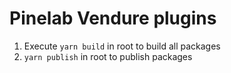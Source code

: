 # Pinelab Vendure plugins
1. Execute `yarn build` in root to build all packages
1. `yarn publish` in root to publish packages